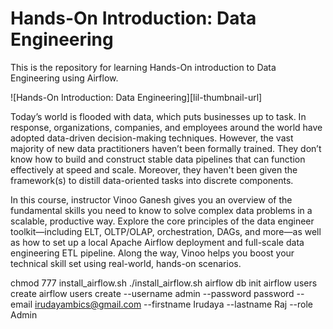 # Hands-On Introduction: Data Engineering
This is the repository for learning Hands-On introduction to Data Engineering using Airflow.

![Hands-On Introduction: Data Engineering][lil-thumbnail-url] 

Today’s world is flooded with data, which puts businesses up to task. In response, organizations, companies, and employees around the world have adopted data-driven decision-making techniques. However, the vast majority of new data practitioners haven’t been formally trained. They don’t know how to build and construct stable data pipelines that can function effectively at speed and scale. Moreover, they haven't been given the framework(s) to distill data-oriented tasks into discrete components.

In this course, instructor Vinoo Ganesh gives you an overview of the fundamental skills you need to know to solve complex data problems in a scalable, productive way. Explore the core principles of the data engineer toolkit—including ELT, OLTP/OLAP, orchestration, DAGs, and more—as well as how to set up a local Apache Airflow deployment and full-scale data engineering ETL pipeline. Along the way, Vinoo helps you boost your technical skill set using real-world, hands-on scenarios.


chmod 777 install_airflow.sh
./install_airflow.sh
airflow db init
airflow users create 
airflow users create --username admin --password password --email irudayambics@gmail.com --firstname Irudaya --lastname Raj --role Admin